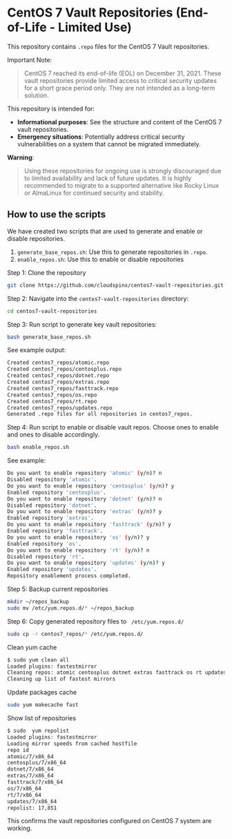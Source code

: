 # CentOS 7 Vault Repositories (End-of-Life - Limited Use)

This repository contains `.repo` files for the CentOS 7 Vault repositories.

Important Note:

> CentOS 7 reached its end-of-life (EOL) on December 31, 2021. These vault repositories provide limited access to critical security updates for a short grace period only. They are not intended as a long-term solution.

This repository is intended for:

- **Informational purposes**: See the structure and content of the CentOS 7 vault repositories.
- **Emergency situations**: Potentially address critical security vulnerabilities on a system that cannot be migrated immediately.

**Warning**:
> Using these repositories for ongoing use is strongly discouraged due to limited availability and lack of future updates. It is highly recommended to migrate to a supported alternative like Rocky Linux or AlmaLinux for continued security and stability.

## How to use the scripts

We have created two scripts that are used to generate and enable or disable repositories.

1. `generate_base_repos.sh`: Use this to generate repositories in `.repo`.
2. `enable_repos.sh`: Use this to enable or disable repositories

Step 1: Clone the repository

```bash
git clone https://github.com/cloudspinx/centos7-vault-repositories.git
```

Step 2: Navigate into the `centos7-vault-repositories` directory:

```bash
cd centos7-vault-repositories
```

Step 3: Run script to generate key vault repositories:

```bash
bash generate_base_repos.sh
```
See example output:

```bash
Created centos7_repos/atomic.repo
Created centos7_repos/centosplus.repo
Created centos7_repos/dotnet.repo
Created centos7_repos/extras.repo
Created centos7_repos/fasttrack.repo
Created centos7_repos/os.repo
Created centos7_repos/rt.repo
Created centos7_repos/updates.repo
Generated .repo files for all repositories in centos7_repos.
```

Step 4: Run script to enable or disable vault repos. Choose ones to enable and ones to disable accordingly.

```bash
bash enable_repos.sh
```

See example:
```bash
Do you want to enable repository 'atomic' (y/n)? n
Disabled repository 'atomic'.
Do you want to enable repository 'centosplus' (y/n)? y
Enabled repository 'centosplus'.
Do you want to enable repository 'dotnet' (y/n)? n
Disabled repository 'dotnet'.
Do you want to enable repository 'extras' (y/n)? y
Enabled repository 'extras'.
Do you want to enable repository 'fasttrack' (y/n)? y
Enabled repository 'fasttrack'.
Do you want to enable repository 'os' (y/n)? y
Enabled repository 'os'.
Do you want to enable repository 'rt' (y/n)? n
Disabled repository 'rt'.
Do you want to enable repository 'updates' (y/n)? y
Enabled repository 'updates'.
Repository enablement process completed.
```

Step 5: Backup current repositories

```bash
mkdir ~/repos_backup
sudo mv /etc/yum.repos.d/* ~/repos_backup
```

Step 6: Copy generated repository files to ` /etc/yum.repos.d/`

```bash
sudo cp -r centos7_repos/* /etc/yum.repos.d/
```

Clean yum cache

```bash
$ sudo yum clean all
Loaded plugins: fastestmirror
Cleaning repos: atomic centosplus dotnet extras fasttrack os rt updates
Cleaning up list of fastest mirrors
```

Update packages cache

```bash
sudo yum makecache fast
```

Show list of repositories

```bash
$ sudo  yum repolist
Loaded plugins: fastestmirror
Loading mirror speeds from cached hostfile
repo id                                                                                        repo name                                                                                        status
atomic/7/x86_64                                                                                CentOS-7 - atomic                                                                                   137
centosplus/7/x86_64                                                                            CentOS-7 - centosplus                                                                               277
dotnet/7/x86_64                                                                                CentOS-7 - dotnet                                                                                   395
extras/7/x86_64                                                                                CentOS-7 - extras                                                                                   526
fasttrack/7/x86_64                                                                             CentOS-7 - fasttrack                                                                                 44
os/7/x86_64                                                                                    CentOS-7 - os                                                                                    10,072
rt/7/x86_64                                                                                    CentOS-7 - rt                                                                                       227
updates/7/x86_64                                                                               CentOS-7 - updates                                                                                6,173
repolist: 17,851
```

This confirms the vault repositories configured on CentOS 7 system are working.


